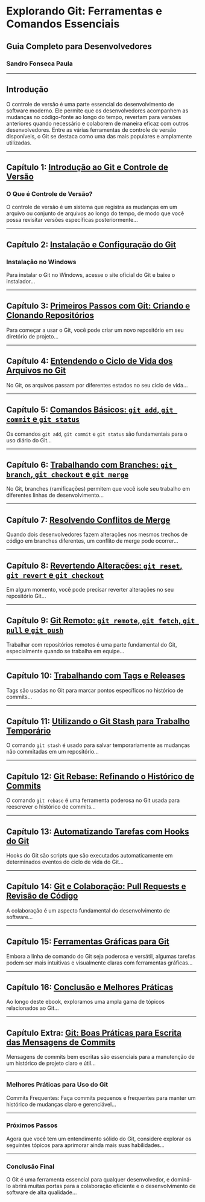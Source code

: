 # Explorando Git: Ferramentas e Comandos Essenciais

## Guia Completo para Desenvolvedores
### Sandro Fonseca Paula

---

## Introdução

O controle de versão é uma parte essencial do desenvolvimento de software moderno. Ele permite que os desenvolvedores acompanhem as mudanças no código-fonte ao longo do tempo, revertam para versões anteriores quando necessário e colaborem de maneira eficaz com outros desenvolvedores. Entre as várias ferramentas de controle de versão disponíveis, o Git se destaca como uma das mais populares e amplamente utilizadas.

---

## Capítulo 1: [Introdução ao Git e Controle de Versão](md/capitulo01.md)

### O Que é Controle de Versão?
O controle de versão é um sistema que registra as mudanças em um arquivo ou conjunto de arquivos ao longo do tempo, de modo que você possa revisitar versões específicas posteriormente...

---

## Capítulo 2: [Instalação e Configuração do Git](md/capitulo02.md)

### Instalação no Windows
Para instalar o Git no Windows, acesse o site oficial do Git e baixe o instalador...

---

## Capítulo 3: [Primeiros Passos com Git: Criando e Clonando Repositórios](md/capitulo03.md)

Para começar a usar o Git, você pode criar um novo repositório em seu diretório de projeto...

---

## Capítulo 4: [Entendendo o Ciclo de Vida dos Arquivos no Git](md/capitulo04.md)

No Git, os arquivos passam por diferentes estados no seu ciclo de vida...

---

## Capítulo 5: [Comandos Básicos: `git add`, `git commit` e `git status`](md/capitulo05.md)

Os comandos `git add`, `git commit` e `git status` são fundamentais para o uso diário do Git...

---

## Capítulo 6: [Trabalhando com Branches: `git branch`, `git checkout` e `git merge`](md/capitulo06.md)

No Git, branches (ramificações) permitem que você isole seu trabalho em diferentes linhas de desenvolvimento...

---

## Capítulo 7: [Resolvendo Conflitos de Merge](md/capitulo07.md)

Quando dois desenvolvedores fazem alterações nos mesmos trechos de código em branches diferentes, um conflito de merge pode ocorrer...

---

## Capítulo 8: [Revertendo Alterações: `git reset`, `git revert` e `git checkout`](md/capitulo08.md)

Em algum momento, você pode precisar reverter alterações no seu repositório Git...

---

## Capítulo 9: [Git Remoto: `git remote`, `git fetch`, `git pull` e `git push`](md/capitulo09.md)

Trabalhar com repositórios remotos é uma parte fundamental do Git, especialmente quando se trabalha em equipe...

---

## Capítulo 10: [Trabalhando com Tags e Releases](md/capitulo10.md)

Tags são usadas no Git para marcar pontos específicos no histórico de commits...

---

## Capítulo 11: [Utilizando o Git Stash para Trabalho Temporário](md/capitulo11.md)

O comando `git stash` é usado para salvar temporariamente as mudanças não commitadas em um repositório...

---

## Capítulo 12: [Git Rebase: Refinando o Histórico de Commits](md/capitulo12.md)

O comando `git rebase` é uma ferramenta poderosa no Git usada para reescrever o histórico de commits...

---

## Capítulo 13: [Automatizando Tarefas com Hooks do Git](md/capitulo13.md)

Hooks do Git são scripts que são executados automaticamente em determinados eventos do ciclo de vida do Git...

---

## Capítulo 14: [Git e Colaboração: Pull Requests e Revisão de Código](md/capitulo14.md)

A colaboração é um aspecto fundamental do desenvolvimento de software...

---

## Capítulo 15: [Ferramentas Gráficas para Git](md/capitulo15.md)

Embora a linha de comando do Git seja poderosa e versátil, algumas tarefas podem ser mais intuitivas e visualmente claras com ferramentas gráficas...

---

## Capítulo 16: [Conclusão e Melhores Práticas](md/capitulo16.md)

Ao longo deste ebook, exploramos uma ampla gama de tópicos relacionados ao Git...

---

## Capítulo Extra: [Git: Boas Práticas para Escrita das Mensagens de Commits](md/capitulo_extra.md)

Mensagens de commits bem escritas são essenciais para a manutenção de um histórico de projeto claro e útil...

---

### Melhores Práticas para Uso do Git

Commits Frequentes: Faça commits pequenos e frequentes para manter um histórico de mudanças claro e gerenciável...

---

### Próximos Passos

Agora que você tem um entendimento sólido do Git, considere explorar os seguintes tópicos para aprimorar ainda mais suas habilidades...

---

### Conclusão Final

O Git é uma ferramenta essencial para qualquer desenvolvedor, e dominá-lo abrirá muitas portas para a colaboração eficiente e o desenvolvimento de software de alta qualidade...
